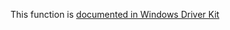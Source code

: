 This function is [documented in Windows Driver Kit](https://learn.microsoft.com/en-us/windows-hardware/drivers/ddi/wdm/nf-wdm-zwopenkey)

